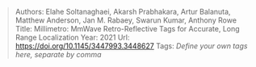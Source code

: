 > Authors: Elahe Soltanaghaei, Akarsh Prabhakara, Artur Balanuta, Matthew Anderson, Jan M. Rabaey, Swarun Kumar, Anthony Rowe
> Title: Millimetro: MmWave Retro-Reflective Tags for Accurate, Long Range Localization
> Year: 2021
> Url: https://doi.org/10.1145/3447993.3448627
> Tags: *Define your own tags here, separate by comma*